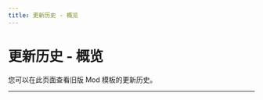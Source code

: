 ```yaml
---
title: 更新历史 - 概览
---
```


# 更新历史 - 概览

您可以在此页面查看旧版 Mod 模板的更新历史。

---

<template>
  <a-timeline>
    <a-timeline-item>
      v1.4.0 Legacy
      <a-tag color="green">旧分支最新稳定版</a-tag>
      <p>
        更新内容：<br/>
        &emsp;- <a-tag color="pink">新增</a-tag> music td2 背景音乐<br/>
        &emsp;- <a-tag color="blue">优化</a-tag> 关于页简化<br/>
        &emsp;- <a-tag color="purple">升级</a-tag> 中文字体包，主界面字体更换为 HarmonyOS Sans<br/>
      </p>
    </a-timeline-item>
    <a-timeline-item>
      v1.3
      <p>
        更新内容：<br/>
        &emsp;- <a-tag color="pink">新增</a-tag> 插件功能支持<br/>
        &emsp;- <a-tag color="pink">新增</a-tag> Yuri 神态追加 hisui 风格<br/>
        &emsp;- <a-tag color="blue">优化</a-tag> 超链接优化<br/>
        &emsp;- <a-tag color="blue">优化</a-tag> 文件结构优化<br/>
        &emsp;- <a-tag color="pink">新增</a-tag> 中英文诗词对应字体切换配置<br/>
        &emsp;- <a-tag color="pink">新增</a-tag> Mod 关于界面<br/>
      </p>
    </a-timeline-item>
    <a-timeline-item>
      v1.2
      <p>
        更新内容：<br/>
        &emsp;- <a-tag color="purple">升级</a-tag> 中文字体包，增加全新中文写诗字体<br/>
        &emsp;- <a-tag color="pink">新增</a-tag> Doki Doki Mod Manager 联动<br/>
        &emsp;- <a-tag color="pink">新增</a-tag> GitHub Actions 远程构建 Mod<br/>
      </p>
    </a-timeline-item>
    <a-timeline-item>
      v1.1
      <p>
        更新内容：<br/>
        &emsp;- <a-tag color="pink">新增</a-tag> 更多代码注释，以便理解对应 define 用途<br/>
        &emsp;- <a-tag color="pink">新增</a-tag> 中文 Mod 分部 Logo<br/>
      </p>
    </a-timeline-item>
    <a-timeline-item>
      v1.0
      <p>
        首个正式发布版本<br/>
      </p>
    </a-timeline-item>
  </a-timeline>
</template>